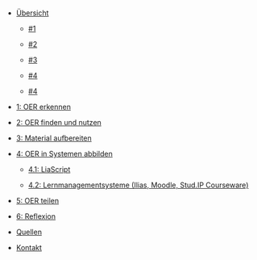 <!-- docs/_sidebar.md -->

<br>

* [Übersicht](./)

  * <a href="./#/README#_1">#1</a>

  * <a href="./#/README#test2">#2</a>

  * <a href="./#/README#test3">#3</a>

  * <a href="./#/README#_webinar1">#4</a>

  * <a href="./#/README#webinar1">#4</a>

* [1: OER erkennen](step1.md)

* [2: OER finden und nutzen](step2.md)

* [3: Material aufbereiten](step3.md)

* [4: OER in Systemen abbilden](step4.md)

   * [4.1: LiaScript](step4_1.md)
   
   * [4.2: Lernmanagementsysteme (Ilias, Moodle, Stud.IP Courseware)](step4_2.md)

* [5: OER teilen](step5.md)

* [6: Reflexion](step6.md)

* [Quellen](/licenses/sources.md)

* [Kontakt](/contact/index.md)
